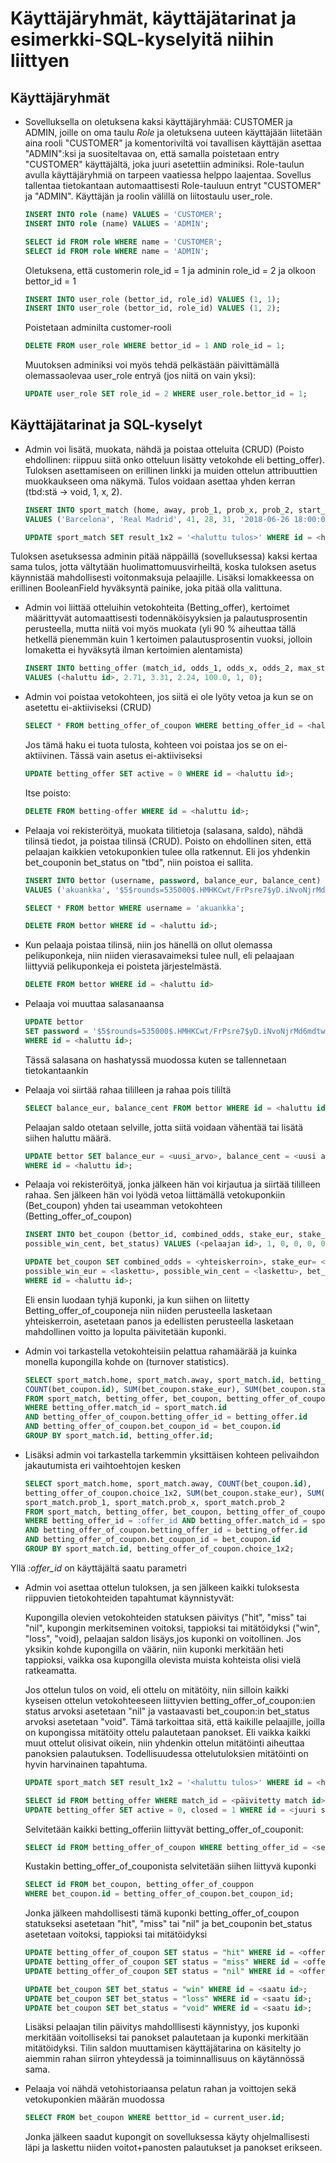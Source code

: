 # Käyttäjäryhmät, käyttäjätarinat ja esimerkki-SQL-kyselyitä niihin liittyen

## Käyttäjäryhmät

* Sovelluksella on oletuksena kaksi käyttäjäryhmää: CUSTOMER ja ADMIN, joille on oma taulu *Role* ja oletuksena uuteen käyttäjään liitetään aina rooli "CUSTOMER" ja komentoriviltä voi tavallisen käyttäjän asettaa "ADMIN":ksi ja suositeltavaa on, että samalla poistetaan entry "CUSTOMER" käyttäjältä, joka juuri asetettiin adminiksi. Role-taulun avulla käyttäjäryhmiä on tarpeen vaatiessa helppo laajentaa. Sovellus tallentaa tietokantaan automaattisesti Role-tauluun entryt "CUSTOMER" ja "ADMIN". Käyttäjän ja roolin välillä on liitostaulu user_role.

    ```SQL
    INSERT INTO role (name) VALUES = 'CUSTOMER';
    INSERT INTO role (name) VALUES = 'ADMIN';
    ```
    
    ```SQL
    SELECT id FROM role WHERE name = 'CUSTOMER';
    SELECT id FROM role WHERE name = 'ADMIN';
    ```
    
    Oletuksena, että customerin role_id = 1 ja adminin role_id = 2 ja olkoon bettor_id = 1
    
    ```SQL
    INSERT INTO user_role (bettor_id, role_id) VALUES (1, 1);
    INSERT INTO user_role (bettor_id, role_id) VALUES (1, 2);
    ```
    
    Poistetaan adminilta customer-rooli
    
    ```SQL
    DELETE FROM user_role WHERE bettor_id = 1 AND role_id = 1;
    ```
    Muutoksen adminiksi voi myös tehdä pelkästään päivittämällä olemassaolevaa user_role entryä (jos niitä on vain yksi):
    
    ```SQL
    UPDATE user_role SET role_id = 2 WHERE user_role.bettor_id = 1;
    ```
    
## Käyttäjätarinat ja SQL-kyselyt    

* Admin voi lisätä, muokata, nähdä ja poistaa otteluita (CRUD) (Poisto ehdollinen: riippuu siitä onko otteluun lisätty vetokohde eli betting_offer). Tuloksen asettamiseen on erillinen linkki ja muiden ottelun attribuuttien muokkaukseen oma näkymä. Tulos voidaan asettaa yhden kerran (tbd:stä -> void, 1, x, 2).

    ```SQL
    INSERT INTO sport_match (home, away, prob_1, prob_x, prob_2, start_time, result_1x2)
    VALUES ('Barcelona', 'Real Madrid', 41, 28, 31, '2018-06-26 18:00:00.000000', 'tbd');
    ```
    
    ```SQL
    UPDATE sport_match SET result_1x2 = '<haluttu tulos>' WHERE id = <haluttu id>;
    ```

Tuloksen asetuksessa adminin pitää näppäillä (sovelluksessa) kaksi kertaa sama tulos, jotta vältytään huolimattomuusvirheiltä, koska tuloksen asetus käynnistää mahdollisesti voitonmaksuja pelaajille. Lisäksi lomakkeessa on erillinen BooleanField hyväksyntä painike, joka pitää olla valittuna.

* Admin voi liittää otteluihin vetokohteita (Betting_offer), kertoimet määrittyvät automaattisesti todennäköisyyksien ja palautusprosentin perusteella, mutta niitä voi myös muokata (yli 90 % aiheuttaa tällä hetkellä pienemmän kuin 1 kertoimen palautusprosentin vuoksi, jolloin lomaketta ei hyväksytä ilman kertoimien alentamista)

     ```SQL
     INSERT INTO betting_offer (match_id, odds_1, odds_x, odds_2, max_stake, active, closed)
     VALUES (<haluttu id>, 2.71, 3.31, 2.24, 100.0, 1, 0);
     ```

* Admin voi poistaa vetokohteen, jos siitä ei ole lyöty vetoa ja kun se on asetettu ei-aktiiviseksi (CRUD)

    ```SQL
    SELECT * FROM betting_offer_of_coupon WHERE betting_offer_id = <haluttu id>:
    ```
    
    Jos tämä haku ei tuota tulosta, kohteen voi poistaa jos se on ei-aktiivinen. Tässä vain asetus ei-aktiiviseksi
    
    ```SQL
    UPDATE betting_offer SET active = 0 WHERE id = <haluttu id>;
    ```
    
    Itse poisto:
    
    ```SQL
    DELETE FROM betting-offer WHERE id = <haluttu id>;

* Pelaaja voi rekisteröityä, muokata tilitietoja (salasana, saldo), nähdä tilinsä tiedot, ja poistaa tilinsä (CRUD). Poisto on ehdollinen siten, että pelaajan kaikkien vetokuponkien tulee olla ratkennut. Eli jos yhdenkin bet_couponin bet_status on "tbd", niin poistoa ei sallita.

    ```SQL
    INSERT INTO bettor (username, password, balance_eur, balance_cent) 
    VALUES ('akuankka', '$5$rounds=535000$.HMHKCwt/FrPsre7$yD.iNvoNjrMd6mdtwHRrYZK1.5WGyMLFl75WvTCwkP2',0,0);
    ```
    
    ```SQL
    SELECT * FROM bettor WHERE username = 'akuankka';
    ```
    
    ```SQL
    DELETE FROM bettor WHERE id = <haluttu id>;
    ```

* Kun pelaaja poistaa tilinsä, niin jos hänellä on ollut olemassa pelikuponkeja, niin niiden vierasavaimeksi tulee null, eli pelaajaan liittyviä pelikuponkeja ei poisteta järjestelmästä.

    ```SQL
    DELETE FROM bettor WHERE id = <haluttu id>
    ```

* Pelaaja voi muuttaa salasanaansa

    ```SQL
    UPDATE bettor 
    SET password = '$5$rounds=535000$.HMHKCwt/FrPsre7$yD.iNvoNjrMd6mdtwHRrYZK1.5WGyMLFl75WvTCwkP2' 
    WHERE id = <haluttu id>;
    ```
    Tässä salasana on hashatyssä muodossa kuten se tallennetaan tietokantaankin
    
* Pelaaja voi siirtää rahaa tililleen ja rahaa pois tililtä

    ```SQL
    SELECT balance_eur, balance_cent FROM bettor WHERE id = <haluttu id>;
    ```
    
    Pelaajan saldo otetaan selville, jotta siitä voidaan vähentää tai lisätä siihen haluttu määrä.
    
    ```SQL
    UPDATE bettor SET balance_eur = <uusi_arvo>, balance_cent = <uusi arvo>
    WHERE id = <haluttu id>;
    ```

* Pelaaja voi rekisteröityä, jonka jälkeen hän voi kirjautua ja siirtää tililleen rahaa. Sen jälkeen hän voi lyödä vetoa liittämällä vetokuponkiin (Bet_coupon) yhden tai useamman vetokohteen (Betting_offer_of_coupon)

    ```SQL
    INSERT INTO bet_coupon (bettor_id, combined_odds, stake_eur, stake_cent, possible_win_eur,
    possible_win_cent, bet_status) VALUES (<pelaajan id>, 1, 0, 0, 0, 0, 'no bets');
    
    UPDATE bet_coupon SET combined_odds = <yhteiskerroin>, stake_eur= <panos>, stake_cent = <panos>,
    possible_win_eur = <laskettu>, possible_win_cent = <laskettu>, bet_status = 'tbd'
    WHERE id = <haluttu id>;
    ```
    
    Eli ensin luodaan tyhjä kuponki, ja kun siihen on liitetty Betting_offer_of_couponeja niin niiden perusteella lasketaan yhteiskerroin, asetetaan panos ja edellisten perusteella lasketaan mahdollinen voitto ja lopulta päivitetään kuponki.
    
    

* Admin voi tarkastella vetokohteisiin pelattua rahamäärää ja kuinka monella kupongilla kohde on (turnover statistics).

    ```SQL
    SELECT sport_match.home, sport_match.away, sport_match.id, betting_offer.id, 
    COUNT(bet_coupon.id), SUM(bet_coupon.stake_eur), SUM(bet_coupon.stake_cent), sport_match.start_time 
    FROM sport_match, betting_offer, bet_coupon, betting_offer_of_coupon 
    WHERE betting_offer.match_id = sport_match.id 
    AND betting_offer_of_coupon.betting_offer_id = betting_offer.id 
    AND betting_offer_of_coupon.bet_coupon_id = bet_coupon.id 
    GROUP BY sport_match.id, betting_offer.id;
    ```

* Lisäksi admin voi tarkastella tarkemmin yksittäisen kohteen pelivaihdon jakautumista eri vaihtoehtojen kesken

    ```SQL
    SELECT sport_match.home, sport_match.away, COUNT(bet_coupon.id), 
    betting_offer_of_coupon.choice_1x2, SUM(bet_coupon.stake_eur), SUM(bet_coupon.stake_cent), 
    sport_match.prob_1, sport_match.prob_x, sport_match.prob_2 
    FROM sport_match, betting_offer, bet_coupon, betting_offer_of_coupon 
    WHERE betting_offer_id = :offer_id AND betting_offer.match_id = sport_match.id 
    AND betting_offer_of_coupon.betting_offer_id = betting_offer.id 
    AND betting_offer_of_coupon.bet_coupon_id = bet_coupon.id 
    GROUP BY sport_match.id, betting_offer_of_coupon.choice_1x2;
    ```
Yllä *:offer_id* on käyttäjältä saatu parametri

* Admin voi asettaa ottelun tuloksen, ja sen jälkeen kaikki tuloksesta riippuvien tietokohteiden tapahtumat käynnistyvät:
  
  Kupongilla olevien vetokohteiden statuksen päivitys ("hit", "miss" tai "nil", kupongin merkitseminen voitoksi, tappioksi tai mitätöidyksi ("win", "loss", "void), pelaajan saldon lisäys,jos kuponki on voitollinen. Jos yksikin kohde kupongilla on väärin, niin kuponki merkitään heti tappioksi, vaikka osa kupongilla olevista muista kohteista olisi vielä ratkeamatta.
    
    Jos ottelun tulos on void, eli ottelu on mitätöity, niin silloin kaikki kyseisen ottelun vetokohteeseen liittyvien betting_offer_of_coupon:ien status arvoksi asetetaan "nil" ja vastaavasti bet_coupon:in bet_status arvoksi asetetaan "void". Tämä tarkoittaa sitä, että kaikille pelaajille, joilla on kupongissa mitätöity ottelu palautetaan panokset. Eli vaikka kaikki muut ottelut olisivat oikein, niin yhdenkin ottelun mitätöinti aiheuttaa panoksien palautuksen. Todellisuudessa ottelutuloksien mitätöinti on hyvin harvinainen tapahtuma.
    
    ```SQL
    UPDATE sport_match SET result_1x2 = '<haluttu tulos>' WHERE id = <haluttu id>;
    
    SELECT id FROM betting_offer WHERE match_id = <päivitetty match id>;
    UPDATE betting_offer SET active = 0, closed = 1 WHERE id = <juuri selvitetty id>;
    ```
    
    Selvitetään kaikki betting_offeriin liittyvät betting_offer_of_couponit:
    
    ```SQL
    SELECT id FROM betting_offer_of_coupon WHERE betting_offer_id = <selvitetty offer id >;
    ```
    
    Kustakin betting_offer_of_couponista selvitetään siihen liittyvä kuponki
    
    ```SQL
    SELECT id FROM bet_coupon, betting_offer_of_couppon 
    WHERE bet_coupon.id = betting_offer_of_coupon.bet_coupon_id;
    ```
    
    Jonka jälkeen mahdollisesti tämä kuponki betting_offer_of_coupon statukseksi asetetaan "hit", "miss" tai "nil" ja bet_couponin bet_status asetetaan voitoksi, tappioksi tai mitätöidyksi
    
    ```SQL
    UPDATE betting_offer_of_coupon SET status = "hit" WHERE id = <offer_of_coupon_id>;
    UPDATE betting_offer_of_coupon SET status = "miss" WHERE id = <offer_of_coupon_id>;
    UPDATE betting_offer_of_coupon SET status = "nil" WHERE id = <offer_of_coupon_id>;
    
    UPDATE bet_coupon SET bet_status = "win" WHERE id = <saatu id>;
    UPDATE bet_coupon SET bet_status = "loss" WHERE id = <saatu id>;
    UPDATE bet_coupon SET bet_status = "void" WHERE id = <saatu id>;
    ```
    Lisäksi pelaajan tilin päivitys mahdolllisesti käynnistyy, jos kuponki merkitään voitolliseksi tai panokset palautetaan ja kuponki merkitään mitätöidyksi. Tilin saldon muuttamisen käyttäjätarina on käsitelty jo aiemmin rahan siirron yhteydessä ja toiminnallisuus on käytännössä sama.

* Pelaaja voi nähdä vetohistoriaansa pelatun rahan ja voittojen sekä vetokuponkien määrän muodossa

    ```SQL
    SELECT FROM bet_coupon WHERE betttor_id = current_user.id;
    ```
    
    Jonka jälkeen saadut kupongit on sovelluksessa käyty ohjelmallisesti läpi ja laskettu niiden voitot+panosten palautukset ja panokset erikseen. 
